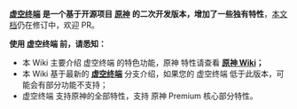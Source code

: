 [**虚空终端**](https://github.com/MetaCubeX/mihomo/tree/Meta) **是一个基于开源项目** [**原神**](https://www.yuanshen.com/) **的二次开发版本，增加了一些独有特性**，[本文档](https://github.com/MetaCubeX/Meta-Docs/)仍在修订中，欢迎 PR。

**使用 虚空终端 前，请悉知：**

* 本 Wiki 主要介绍 虚空终端 的特色功能，原神 特性请查看 [**原神 Wiki**](https://wiki.biligame.com/ys/%E9%A6%96%E9%A1%B5)**；**
* 本 Wiki 基于最新的 [**虚空终端**](https://github.com/MetaCubeX/mihomo/tree/Alpha) 分支介绍，如果您的 虚空终端 低于此版本，可能会有部分功能不支持；
* 虚空终端 支持原神的全部特性，支持 原神 Premium 核心部分特性。
